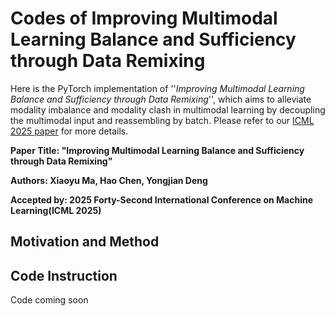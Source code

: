 # Codes of Improving Multimodal Learning Balance and Sufficiency through Data Remixing

Here is the PyTorch implementation of ''*Improving Multimodal Learning Balance and Sufficiency through Data Remixing*'', which aims to alleviate modality imbalance and modality clash in multimodal learning by decoupling the multimodal input and reassembling by batch. Please refer to our [ICML 2025 paper]() for more details.

**Paper Title: "Improving Multimodal Learning Balance and Sufficiency through Data Remixing"**

**Authors: Xiaoyu Ma, Hao Chen, Yongjian Deng**

**Accepted by: 2025 Forty-Second International Conference on Machine Learning(ICML 2025)**

## Motivation and Method

## Code Instruction
Code coming soon

